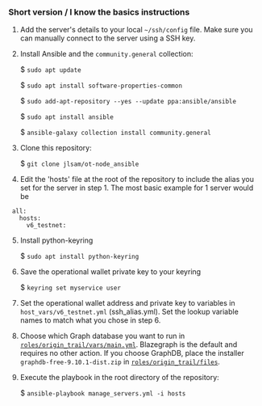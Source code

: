 ### Short version / I know the basics instructions

 1. Add the server's details to your local `~/ssh/config` file. Make sure you can manually connect to the server using a SSH key.

 2. Install Ansible and the `community.general` collection:
   
    $ `sudo apt update`
    
    $ `sudo apt install software-properties-common`
    
    $ `sudo add-apt-repository --yes --update ppa:ansible/ansible`
    
    $ `sudo apt install ansible`
    
    $ `ansible-galaxy collection install community.general`

 3. Clone this repository:

    $ `git clone jlsam/ot-node_ansible`

 4. Edit the 'hosts' file at the root of the repository to include the alias you set for the server in step 1. The most basic example for 1 server would be
```
 all:
   hosts:
     v6_testnet:
```
 5. Install python-keyring

     $ `sudo apt install python-keyring`

 6. Save the operational wallet private key to your keyring

    $ `keyring set myservice user`

 7. Set the operational wallet address and private key to variables in `host_vars/v6_testnet.yml` (ssh_alias.yml). Set the lookup variable names to match what you chose in step 6.

 8. Choose which Graph database you want to run in [`roles/origin_trail/vars/main.yml`](roles/origin_trail/vars/main.yml). Blazegraph is the default and requires no other action. If you choose GraphDB, place the installer `graphdb-free-9.10.1-dist.zip` in [`roles/origin_trail/files`](roles/origin_trail/files).

 9. Execute the playbook in the root directory of the repository:

    $ `ansible-playbook manage_servers.yml -i hosts`
